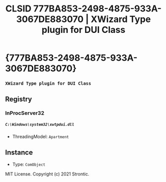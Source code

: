 ﻿---
title: "CLSID 777BA853-2498-4875-933A-3067DE883070 | XWizard Type plugin for DUI Class"
excerpt: What is COM-Object CLSID 777BA853-2498-4875-933A-3067DE883070?
---

# {777BA853-2498-4875-933A-3067DE883070}

### `XWizard Type plugin for DUI Class`

## Registry


### InProcServer32

##### `C:\Windows\system32\xwtpdui.dll`
* ThreadingModel: `Apartment`

## Instance

* Type: `ComObject`

MIT License. Copyright (c) 2021 Strontic.


